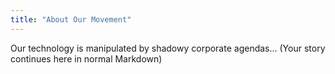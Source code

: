 ```yaml
---
title: "About Our Movement"
---
```

Our technology is manipulated by shadowy corporate agendas...
(Your story continues here in normal Markdown)
